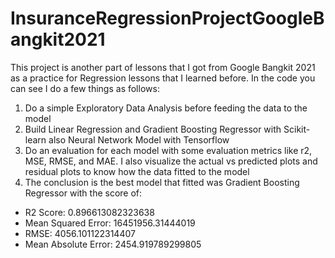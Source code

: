 # InsuranceRegressionProjectGoogleBangkit2021

This project is another part of lessons that I got from Google Bangkit 2021 as a practice for Regression lessons that I learned before. In the code you can see I do a few things as follows:

1. Do a simple Exploratory Data Analysis before feeding the data to the model
2. Build Linear Regression and Gradient Boosting Regressor with Scikit-learn also Neural Network Model with Tensorflow
3. Do an evaluation for each model with some evaluation metrics like r2, MSE, RMSE, and MAE. I also visualize the actual vs predicted plots and residual plots to know how the data fitted to the model
4. The conclusion is the best model that fitted was Gradient Boosting Regressor with the score of:
- R2 Score: 0.896613082323638
- Mean Squared Error: 16451956.31444019
- RMSE: 4056.101122314407
- Mean Absolute Error: 2454.919789299805
